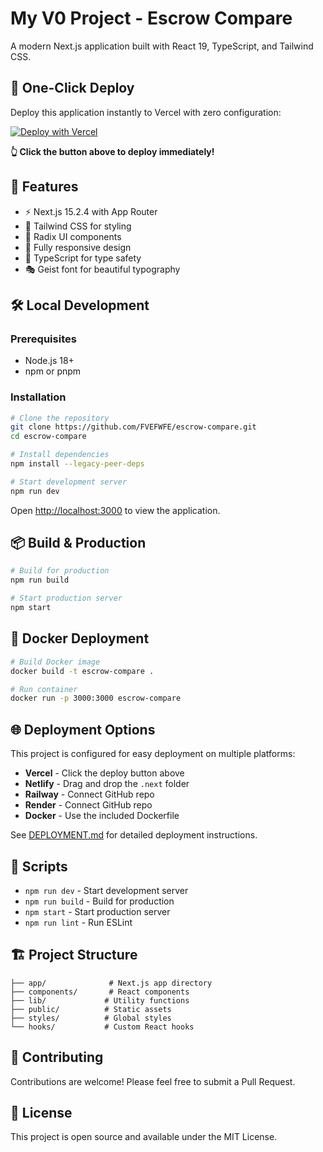 # My V0 Project - Escrow Compare

A modern Next.js application built with React 19, TypeScript, and Tailwind CSS.

## 🚀 One-Click Deploy

Deploy this application instantly to Vercel with zero configuration:

[![Deploy with Vercel](https://vercel.com/button)](https://vercel.com/new/clone?repository-url=https://github.com/FVEFWFE/escrow-compare&project-name=escrow-compare&repository-name=escrow-compare)

**👆 Click the button above to deploy immediately!**

## 🎯 Features

- ⚡ Next.js 15.2.4 with App Router
- 🎨 Tailwind CSS for styling
- 🧩 Radix UI components
- 📱 Fully responsive design
- 🔧 TypeScript for type safety
- 🎭 Geist font for beautiful typography

## 🛠️ Local Development

### Prerequisites
- Node.js 18+ 
- npm or pnpm

### Installation

```bash
# Clone the repository
git clone https://github.com/FVEFWFE/escrow-compare.git
cd escrow-compare

# Install dependencies
npm install --legacy-peer-deps

# Start development server
npm run dev
```

Open [http://localhost:3000](http://localhost:3000) to view the application.

## 📦 Build & Production

```bash
# Build for production
npm run build

# Start production server
npm start
```

## 🐳 Docker Deployment

```bash
# Build Docker image
docker build -t escrow-compare .

# Run container
docker run -p 3000:3000 escrow-compare
```

## 🌐 Deployment Options

This project is configured for easy deployment on multiple platforms:

- **Vercel** - Click the deploy button above
- **Netlify** - Drag and drop the `.next` folder
- **Railway** - Connect GitHub repo
- **Render** - Connect GitHub repo
- **Docker** - Use the included Dockerfile

See [DEPLOYMENT.md](./DEPLOYMENT.md) for detailed deployment instructions.

## 📝 Scripts

- `npm run dev` - Start development server
- `npm run build` - Build for production
- `npm start` - Start production server
- `npm run lint` - Run ESLint

## 🏗️ Project Structure

```
├── app/              # Next.js app directory
├── components/       # React components
├── lib/             # Utility functions
├── public/          # Static assets
├── styles/          # Global styles
└── hooks/           # Custom React hooks
```

## 🤝 Contributing

Contributions are welcome! Please feel free to submit a Pull Request.

## 📄 License

This project is open source and available under the MIT License.